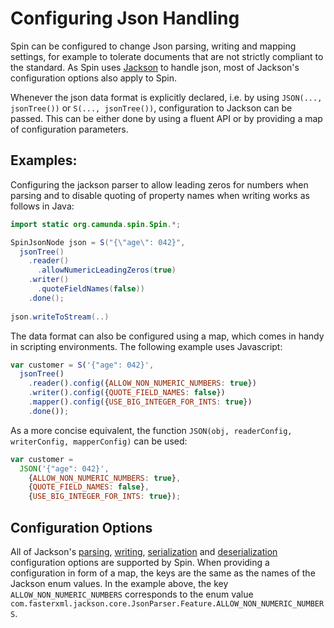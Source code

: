 # Configuring Json Handling

Spin can be configured to change Json parsing, writing and mapping settings, for example to tolerate documents that are not strictly compliant to the standard. As Spin uses [Jackson][jackson-wiki] to handle json, most of Jackson's configuration options also apply to Spin.

Whenever the json data format is explicitly declared, i.e. by using `JSON(..., jsonTree())`
or `S(..., jsonTree())`, configuration to Jackson can be passed. This can be either done by using
a fluent API or by providing a map of configuration parameters.

## Examples:

Configuring the jackson parser to allow leading zeros for numbers when parsing and to disable quoting of property names when writing works as follows in Java:

```java
import static org.camunda.spin.Spin.*;

SpinJsonNode json = S("{\"age\": 042}", 
  jsonTree()
    .reader()
      .allowNumericLeadingZeros(true)
    .writer()
      .quoteFieldNames(false))
    .done();
    
json.writeToStream(..)
```

The data format can also be configured using a map, which comes in handy in scripting environments. The following
example uses Javascript:

```javascript
var customer = S('{"age": 042}', 
  jsonTree()
    .reader().config({ALLOW_NON_NUMERIC_NUMBERS: true})
    .writer().config({QUOTE_FIELD_NAMES: false})
    .mapper().config({USE_BIG_INTEGER_FOR_INTS: true})
    .done());
```

As a more concise equivalent, the function `JSON(obj, readerConfig, writerConfig, mapperConfig)` can be used:

```javascript
var customer = 
  JSON('{"age": 042}', 
    {ALLOW_NON_NUMERIC_NUMBERS: true}, 
    {QUOTE_FIELD_NAMES: false},
    {USE_BIG_INTEGER_FOR_INTS: true});
```

## Configuration Options

All of Jackson's [parsing][jackson-parser-features], [writing][jackson-generator-features], [serialization][jackson-serialization-features] and [deserialization][jackson-deserialization-features] configuration options are supported by Spin. When providing a configuration in form of a map, the keys are the same as the names of the Jackson enum values. In the example above, the key `ALLOW_NON_NUMERIC_NUMBERS` corresponds to the enum value `com.fasterxml.jackson.core.JsonParser.Feature.ALLOW_NON_NUMERIC_NUMBERS`.

[jackson-wiki]: http://wiki.fasterxml.com/JacksonHome
[jackson-parser-features]: https://fasterxml.github.io/jackson-core/javadoc/2.4/com/fasterxml/jackson/core/JsonParser.Feature.html
[jackson-generator-features]: https://fasterxml.github.io/jackson-core/javadoc/2.4/com/fasterxml/jackson/core/JsonGenerator.Feature.html
[jackson-deserialization-features]: https://fasterxml.github.io/jackson-databind/javadoc/2.4/com/fasterxml/jackson/databind/DeserializationFeature.html
[jackson-serialization-features]: https://fasterxml.github.io/jackson-databind/javadoc/2.4/com/fasterxml/jackson/databind/SerializationFeature.html